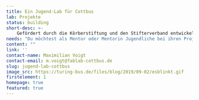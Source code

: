 ```yaml
---
title: Ein Jugend-Lab für Cottbus
lab: Projekte
status: building
short-desc: >-
    Gefördert durch die Körberstiftung und den Stifterverband entwickeln wir in Kooperation mit dem Netzwerk Offener Werkstätten Brandenburg ein Jugend-Lab für Cottbus.
needs: "Du möchtest als Mentor oder Mentorin Jugendliche bei ihren Projekten betreuen oder einfach das Lab besuchen? Dann melde dich bei uns!"
content: ""
link: ''
contact-name: Maximilian Voigt
contact-email: m.voigt@fablab-cottbus.de
slug: jugend-lab-cottbus
image_src: https://turing-bus.de/files/blog/2019/09-02/esblinkt.gif
firstelement: 1
homepage: true
featured: true
---
```

